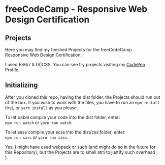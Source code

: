 # freeCodeCamp - Responsive Web Design Certification
## Projects 
Here you may find my finished Projects for the freeCodeCamp  
Responsive Web Design Certification. 
 
I used ES6/7 & (S)CSS.
You can see try projects visiting my [CodePen](https://codepen.io/timhagn/#) 
Profile.

## Initializing
After you cloned this repo, having the dist folder, 
the Projects should run out of the box. 
If you wish to work with the files, you have to run an
```npm install``` first, or ```yarn install``` as you please.

To let babel compile your code into the dist folder, enter:  
```npm run watch``` or ```yarn run watch```.

To let sass compile your scss into the dist/css folder, enter:  
```npm run sass``` or ```yarn run sass```.

Yes, I might have used webpack or such (and might do so in the future for this
Repository), but the Projects are to small atm to justify such overhead ; ). 